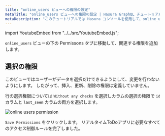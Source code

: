 ```yaml
---
title: "online_users ビューへの権限の設定"
metaTitle: "online_users ビューへの権限の設定 | Hasura GraphQL チュートリアル"
metaDescription: "このチュートリアルでは Hasura コンソールを使用して、online_usersビューに選択の操作の権限を設定する方法について説明します"
---
```


import YoutubeEmbed from "../../src/YoutubeEmbed.js";

<YoutubeEmbed link="https://www.youtube.com/embed/mmX5JRhT1-c" />

`online_users` ビューの下の Permissons タブに移動して、関連する権限を追加します。

## 選択の権限

このビューではユーザーがデータを選択だけできるようにして、変更を行わないようにします。 したがって、挿入、更新、削除の権限は定義していません。

行の選択権限については `Without any checks` を選択しカラムの選択の権限で `id` カラムと `last_seen` カラムの両方を選択します。

![online users permission](https://graphql-engine-cdn.hasura.io/learn-hasura/assets/graphql-hasura/online-users-permission.png)

`Save Permissions` をクリックします。 リアルタイムToDoアプリに必要なすべてのアクセス制御ルールを完了しました。
